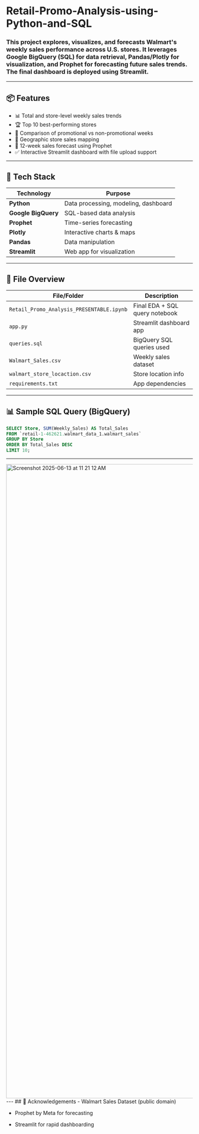 # Retail-Promo-Analysis-using-Python-and-SQL

### This project explores, visualizes, and forecasts Walmart's weekly sales performance across U.S. stores. It leverages **Google BigQuery (SQL)** for data retrieval, **Pandas/Plotly** for visualization, and **Prophet** for forecasting future sales trends. The final dashboard is deployed using **Streamlit**.
---
## 📦 Features

- 📊 Total and store-level weekly sales trends
- 🏆 Top 10 best-performing stores
- 🎯 Comparison of promotional vs non-promotional weeks
- 📍 Geographic store sales mapping
- 🔮 12-week sales forecast using Prophet
- ✅ Interactive Streamlit dashboard with file upload support
---
## 🚀 Tech Stack

| Technology      | Purpose                            |
|----------------|-------------------------------------|
| **Python**      | Data processing, modeling, dashboard |
| **Google BigQuery** | SQL-based data analysis           |
| **Prophet**     | Time-series forecasting             |
| **Plotly**      | Interactive charts & maps           |
| **Pandas**      | Data manipulation                   |
| **Streamlit**   | Web app for visualization           |

---
## 📁 File Overview

| File/Folder                 | Description                                 |
|----------------------------|---------------------------------------------|
| `Retail_Promo_Analysis_PRESENTABLE.ipynb` | Final EDA + SQL query notebook         |
| `app.py`                   | Streamlit dashboard app                     |
| `queries.sql`              | BigQuery SQL queries used                   |
| `Walmart_Sales.csv`        | Weekly sales dataset                        |
| `walmart_store_locaction.csv` | Store location info                        |
| `requirements.txt`         | App dependencies                            |

---
## 📊 Sample SQL Query (BigQuery)
```sql
SELECT Store, SUM(Weekly_Sales) AS Total_Sales
FROM `retail-1-462621.walmart_data_1.walmart_sales`
GROUP BY Store
ORDER BY Total_Sales DESC
LIMIT 10;
```
---
<img width="1710" alt="Screenshot 2025-06-13 at 11 21 12 AM" src="https://github.com/user-attachments/assets/d47332ae-d69d-4a68-90a5-cacba1207ebf" />
---
## 🤝 Acknowledgements
- Walmart Sales Dataset (public domain)

- Prophet by Meta for forecasting

- Streamlit for rapid dashboarding
